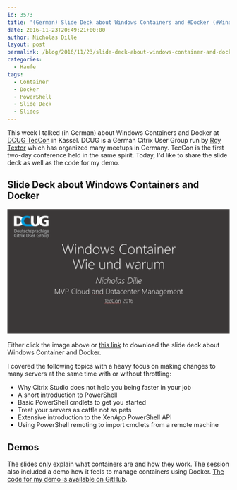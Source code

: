 ```yaml
---
id: 3573
title: '(German) Slide Deck about Windows Containers and #Docker (#WindowsContainer)'
date: 2016-11-23T20:49:21+00:00
author: Nicholas Dille
layout: post
permalink: /blog/2016/11/23/slide-deck-about-windows-container-and-docker/
categories:
  - Haufe
tags:
  - Container
  - Docker
  - PowerShell
  - Slide Deck
  - Slides
---
```

This week I talked (in German) about Windows Containers and Docker at [DCUG TecCon](https://www.dcug.de/teccon/) in Kassel. DCUG is a German Citrix User Group run by [Roy Textor](https://twitter.com/roytextor) which has organized many meetups in Germany. TecCon is the first two-day conference held in the same spirit. Today, I'd like to share the slide deck as well as the code for my demo.<!--more-->

## Slide Deck about Windows Containers and Docker

[![First slide of presentation](/media/2016/11/Windows-Container.png)](/media/2016/11/2016-11-22-Container-@-DCUG-TecCon.pdf)

Either click the image above or [this link](/media/2016/11/2016-11-22-Container-@-DCUG-TecCon.pdf) to download the slide deck about Windows Container and Docker.

I covered the following topics with a heavy focus on making changes to many servers at the same time with or without throttling:

  * Why Citrix Studio does not help you being faster in your job
  * A short introduction to PowerShell
  * Basic PowerShell cmdlets to get you started
  * Treat your servers as cattle not as pets
  * Extensive introduction to the XenApp PowerShell API
  * Using PowerShell remoting to import cmdlets from a remote machine

## Demos

The slides only explain what containers are and how they work. The session also included a demo how it feels to manage containers using Docker. [The code for my demo is available on GitHub](https://github.com/nicholasdille/Sessions/blob/master/2016-11-22%20Container%20%40%20TecCon%20Kassel/Demo.ps1).

